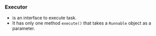 ### Executor
- is an interface to execute task.
- It has only one method `execute()` that takes a `Runnable` object as a parameter.